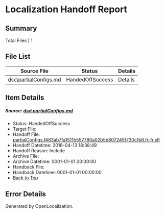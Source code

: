 # <a name='report-top'></a> Localization Handoff Report

## Summary
 Total Files | 1

## File List
 Source File | Status | Details 
 ----------- | ------ | ------- 
 [dsc\partialConfigs.md](https://github.com/OpenLocalizationOrg/PowerShell-Docs/blob/d5ec439356d12304ceb6b2b3257885aa2cc461b7/dsc/partialConfigs.md) | HandedOffSuccess | [Details](#4d60df7ffda430acb6b5a48baf09cfa0dc9fc2b840)

## Item Details
##### <a name='4d60df7ffda430acb6b5a48baf09cfa0dc9fc2b840'></a> Source: [dsc\partialConfigs.md](https://github.com/OpenLocalizationOrg/PowerShell-Docs/blob/d5ec439356d12304ceb6b2b3257885aa2cc461b7/dsc/partialConfigs.md)
* Status: HandedOffSuccess
* Target File: 
* Handoff File: [partialConfigs.f483ab7fa1511b557780a02b5b807245f730c1b6.fr-fr.xlf](https://github.com/OpenLocalizationOrg/olhandoff/blob/1f7b4ffb55719137be68bf247b099cebaa111dc4/ol-handoff/OpenLocalizationOrg/PowerShell-Docs.fr-fr/master/partialConfigs.f483ab7fa1511b557780a02b5b807245f730c1b6.fr-fr.xlf)
* Handoff Datetime: 2016-04-13 18:38:49
* Handoff Reason: Include
* Archive File: 
* Archive Datetime: 0001-01-01 00:00:00
* Handback File: 
* Handback Datetime: 0001-01-01 00:00:00
* [Back to Top](#report-top)


## Error Details

Generated by OpenLocalization.
